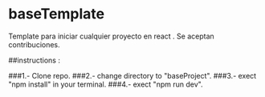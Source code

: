 # baseTemplate

Template para iniciar cualquier proyecto en react .
Se aceptan contribuciones.

##instructions :

###1.- Clone repo.
###2.- change directory to "baseProject".
###3.- exect "npm install" in your terminal.
###4.- exect "npm run dev".
